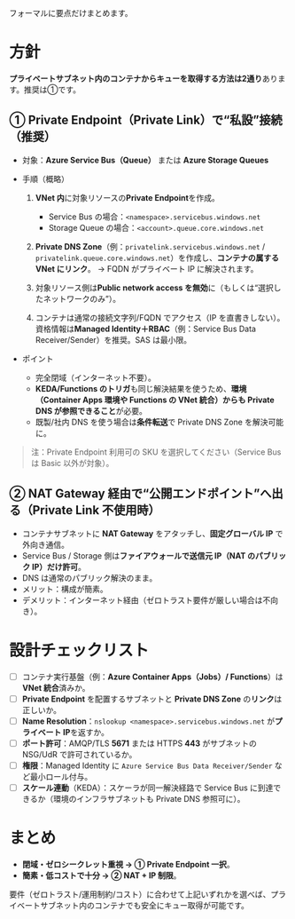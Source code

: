 フォーマルに要点だけまとめます。

# 方針

**プライベートサブネット内のコンテナからキューを取得する方法は2通り**あります。推奨は①です。

## ① Private Endpoint（Private Link）で“私設”接続（推奨）

* 対象：**Azure Service Bus（Queue）** または **Azure Storage Queues**
* 手順（概略）

  1. **VNet 内**に対象リソースの**Private Endpoint**を作成。

     * Service Bus の場合：`<namespace>.servicebus.windows.net`
     * Storage Queue の場合：`<account>.queue.core.windows.net`
  2. **Private DNS Zone**（例：`privatelink.servicebus.windows.net` / `privatelink.queue.core.windows.net`）を作成し、**コンテナの属する VNet にリンク**。
     → FQDN がプライベート IP に解決されます。
  3. 対象リソース側は**Public network access を無効**に（もしくは“選択したネットワークのみ”）。
  4. コンテナは通常の接続文字列/FQDN でアクセス（IP を直書きしない）。資格情報は**Managed Identity＋RBAC**（例：Service Bus Data Receiver/Sender）を推奨。SAS は最小限。
* ポイント

  * 完全閉域（インターネット不要）。
  * **KEDA/Functions のトリガ**も同じ解決結果を使うため、**環境（Container Apps 環境や Functions の VNet 統合）からも Private DNS が参照できること**が必要。
  * 既製/社内 DNS を使う場合は**条件転送**で Private DNS Zone を解決可能に。

> 注：Private Endpoint 利用可の SKU を選択してください（Service Bus は Basic 以外が対象）。

## ② NAT Gateway 経由で“公開エンドポイント”へ出る（Private Link 不使用時）

* コンテナサブネットに **NAT Gateway** をアタッチし、**固定グローバル IP** で外向き通信。
* Service Bus / Storage 側は**ファイアウォールで送信元 IP（NAT のパブリック IP）だけ許可**。
* DNS は通常のパブリック解決のまま。
* メリット：構成が簡素。
* デメリット：インターネット経由（ゼロトラスト要件が厳しい場合は不向き）。

# 設計チェックリスト

* [ ] コンテナ実行基盤（例：**Azure Container Apps（Jobs）/ Functions**）は **VNet 統合**済みか。
* [ ] **Private Endpoint** を配置するサブネットと **Private DNS Zone** の**リンク**は正しいか。
* [ ] **Name Resolution**：`nslookup <namespace>.servicebus.windows.net` が**プライベート IP**を返すか。
* [ ] **ポート許可**：AMQP/TLS **5671** または HTTPS **443** がサブネットの NSG/UdR で許可されているか。
* [ ] **権限**：Managed Identity に `Azure Service Bus Data Receiver/Sender` など最小ロール付与。
* [ ] **スケール連動**（KEDA）：スケーラが同一解決経路で Service Bus に到達できるか（環境のインフラサブネットも Private DNS 参照可に）。

# まとめ

* **閉域・ゼロシークレット重視 → ① Private Endpoint 一択**。
* **簡素・低コストで十分 → ② NAT + IP 制限**。

要件（ゼロトラスト/運用制約/コスト）に合わせて上記いずれかを選べば、プライベートサブネット内のコンテナでも安全にキュー取得が可能です。
